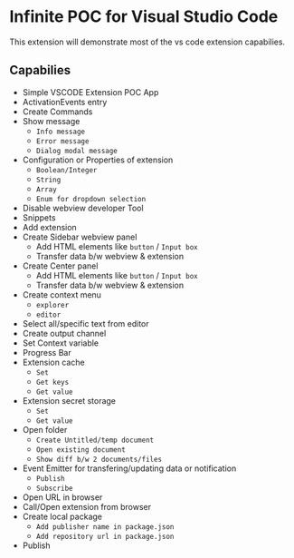 # Infinite POC for Visual Studio Code

This extension will demonstrate most of the vs code extension capabilies.

## Capabilies

- Simple VSCODE Extension POC App
- ActivationEvents entry
- Create Commands
- Show message
    - `Info message`
    - `Error message`
    - `Dialog modal message`
- Configuration or Properties of extension
    - `Boolean/Integer`
    - `String`
    - `Array`
    - `Enum for dropdown selection`
- Disable webview developer Tool
- Snippets
- Add extension
- Create Sidebar webview panel
    - Add HTML elements like `button` / `Input box`
    - Transfer data b/w webview & extension
- Create Center panel
    - Add HTML elements like `button` / `Input box`
    - Transfer data b/w webview & extension
- Create context menu
    - `explorer`
    - `editor`
- Select all/specific text from editor
- Create output channel
- Set Context variable
- Progress Bar
- Extension cache
    - `Set`
    - `Get keys`
    - `Get value`
- Extension secret storage
    - `Set`
    - `Get value`
- Open folder
    - `Create Untitled/temp document`
    - `Open existing document`
    - `Show diff b/w 2 documents/files`
- Event Emitter for transfering/updating data or notification
    - `Publish`
    - `Subscribe`
- Open URL in browser
- Call/Open extension from browser
- Create local package
    - `Add publisher name in package.json`
    - `Add repository url in package.json`
- Publish